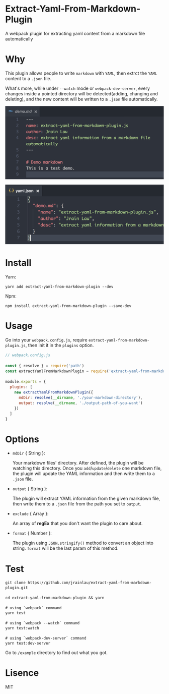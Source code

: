 # Extract-Yaml-From-Markdown-Plugin
A webpack plugin for extracting yaml content from a markdown file automatically

# Why
This plugin allows people to write `markdown` with `YAML`, then extrct the `YAML` content to a `.json` file.

What's more, while under `--watch` mode or `webpack-dev-server`, every changes inside a pointed directory will be detected(adding, changing and deleting), and the new content will be written to a `.json` file automatically.

![Img](/example/img/md.png)

![Img](/example/img/json.png)
# Install
Yarn: 
```
yarn add extract-yaml-from-markdown-plugin --dev
```

Npm: 
```
npm install extract-yaml-from-markdown-plugin --save-dev
```

# Usage
Go into your `webpack.config.js`, require `extract-yaml-from-markdown-plugin.js`, then init it in the `plugins` option.

```javascript
// webpack.config.js

const { resolve } = require('path')
const extractYamlFromMarkdownPlugin = require('extract-yaml-from-markdown-plugin.js')

module.exports = {
  plugins: [
    new extractYamlFromMarkdownPlugin({
      mdDir: resolve(__dirname, './your-markdown-directory'),
      output: resolve(__dirname, './output-path-of-you-want')
    })
  ]
}
```

# Options
- `mdDir` { String }:

  Your markdown files' directory. After defined, the plugin will be watching this directory. Once you `add`/`update`/`delete` one markdown file, the plugin will update the YAML information and then write them to a `.json` file.

- `output` { String }:

  The plugin will extract YAML information from the given markdown file, then write them to a `.json` file from the path you set to `output`.

- `exclude` { Array }:

  An array of **regEx** that you don't want the plugin to care about.

- `format` { Number }: 
  
  The plugin using `JSON.stringify()` method to convert an object into string. `format` will be the last param of this method.

# Test
```
git clone https://github.com/jrainlau/extract-yaml-from-markdown-plugin.git

cd extract-yaml-from-markdown-plugin && yarn

# using `webpack` command
yarn test

# using `webpack --watch` command
yarn test:watch

# using `webpack-dev-server` command
yarn test:dev-server
```
Go to `/example` directory to find out what you got.

# Lisence
MIT
  
